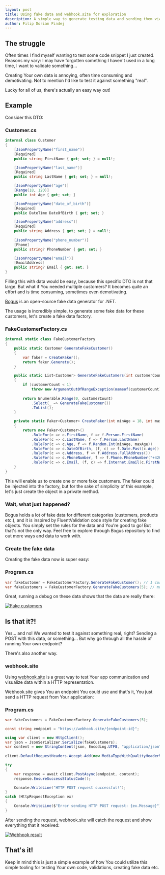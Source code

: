 ```yaml
---
layout: post
title: Using fake data and webhook.site for exploration
description: A simple way to generate testing data and sending them via HTTP.
author: Filip Dorian Pindej
---
```


## The struggle

Often times I find myself wanting to test some code snippet I just created. Reasons my vary: I may have forgotten something I haven't used in a long time, I want to validate something...

Creating Your own data is annoying, often time consuming and demotivating. Not to mention I'd like to test it against something "real".

Lucky for all of us, there's actually an easy way out!

## Example

Consider this DTO:

### Customer.cs

```cs
internal class Customer
{
    [JsonPropertyName("first_name")]
    [Required]
    public string FirstName { get; set; } = null!;

    [JsonPropertyName("last_name")]
    [Required]
    public string LastName { get; set; } = null!;

    [JsonPropertyName("age")]
    [Range(18, 120)]
    public int Age { get; set; }

    [JsonPropertyName("date_of_birth")]
    [Required]
    public DateTime DateOfBirth { get; set; }

    [JsonPropertyName("address")]
    [Required]
    public string Address { get; set; } = null!;
    
    [JsonPropertyName("phone_number")]
    [Phone]
    public string? PhoneNumber { get; set; }

    [JsonPropertyName("email")]
    [EmailAddress]
    public string? Email { get; set; }
}
```

Filling this with data would be easy, because this specific DTO is not that large. But what if You needed multiple customers? It becomes quite an effort and is time consuming, sometimes even demotivating.

[Bogus](https://github.com/bchavez/Bogus) is an open-source fake data generator for .NET.

The usage is incredibly simple, to generate some fake data for these customers, let's create a fake data factory.

### FakeCustomerFactory.cs

```cs
internal static class FakeCustomerFactory
{
    public static Customer GenerateFakeCustomer()
    {
        var faker = CreateFaker();
        return faker.Generate();
    }

    public static List<Customer> GenerateFakeCustomers(int customerCount)
    {
        if (customerCount < 1)
            throw new ArgumentOutOfRangeException(nameof(customerCount), "Customer count must be positive.");
        
        return Enumerable.Range(0, customerCount)
            .Select(_ => GenerateFakeCustomer())
            .ToList();
    }

    private static Faker<Customer> CreateFaker(int minAge = 18, int maxAge = 80)
    {
        return new Faker<Customer>()
            .RuleFor(c => c.FirstName, f => f.Person.FirstName)
            .RuleFor(c => c.LastName, f => f.Person.LastName)
            .RuleFor(c => c.Age, f => f.Random.Int(minAge, maxAge))
            .RuleFor(c => c.DateOfBirth, (f, c) => f.Date.Past(c.Age))
            .RuleFor(c => c.Address, f => f.Address.FullAddress())
            .RuleFor(c => c.PhoneNumber, f => f.Phone.PhoneNumber("+420 ### ### ###"))
            .RuleFor(c => c.Email, (f, c) => f.Internet.Email(c.FirstName, c.LastName));
    }
}
```

This will enable us to create one or more fake customers. The faker could be injected into the factory, but for the sake of simplicity of this example, let's just create the object in a private method.

### Wait, what just happened?

Bogus holds a lot of fake data for different categories (customers, products etc.), and it is inspired by FluentValidation code style for creating fake objects. You simply set the rules for the data and You're good to go! But that's not the only way. Feel free to explore through Bogus repository to find out more ways and data to work with.

### Create the fake data

Creating the fake data now is super easy:

### Program.cs

```cs
var fakeCustomer = FakeCustomerFactory.GenerateFakeCustomer(); // 1 customer
var fakeCustomers = FakeCustomerFactory.GenerateFakeCustomers(5); // multiple customers
```

Great, running a debug on these data shows that the data are really there:

<a href="/assets/img/2023-08-14-testing-with-fake-data/fake_customers.png">
    <img 
        src="/assets/img/2023-08-14-testing-with-fake-data/fake_customers.png" 
        alt="Fake customers"
    >
</a>

## Is that it?!

Yes... and no! We wanted to test it against something real, right? Sending a POST with this data, or something... But why go through all the hassle of running Your own endpoint?

There's also another way.

### webhook.site

Using [webhook.site](https://webhook.site/) is a great way to test Your app communication and visualize data within a HTTP representation.

Webhook.site gives You an endpoint You could use and that's it, You just send a HTTP request from Your application:

### Program.cs

```cs
var fakeCustomers = FakeCustomerFactory.GenerateFakeCustomers(5);

const string endpoint = "https://webhook.site/{endpoint-id}";

using var client = new HttpClient();
var json = JsonSerializer.Serialize(fakeCustomers);
var content = new StringContent(json, Encoding.UTF8, "application/json");
        
client.DefaultRequestHeaders.Accept.Add(new MediaTypeWithQualityHeaderValue("application/json"));

try
{
    var response = await client.PostAsync(endpoint, content);
    response.EnsureSuccessStatusCode();

    Console.WriteLine("HTTP POST request successful!");
}
catch (HttpRequestException ex)
{
    Console.WriteLine($"Error sending HTTP POST request: {ex.Message}");
}
```

After sending the request, webhook.site will catch the request and show everything that it received:

<a href="/assets/img/2023-08-14-testing-with-fake-data/webhook_result.png">
    <img 
        src="/assets/img/2023-08-14-testing-with-fake-data/webhook_result.png" 
        alt="Webhook result"
    >
</a>

## That's it!

Keep in mind this is just a simple example of how You could utilize this simple tooling for testing Your own code, validations, creating fake data etc.